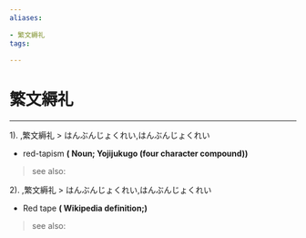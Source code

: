```yaml
---
aliases:
    
- 繁文縟礼
tags:
    
---
```


# 繁文縟礼
---
1).
,繁文縟礼 > はんぶんじょくれい,はんぶんじょくれい

- red-tapism
**( Noun; Yojijukugo (four character compound))**
> see also: 
            
2).
,繁文縟礼 > はんぶんじょくれい,はんぶんじょくれい

- Red tape
**( Wikipedia definition;)**
> see also: 
            